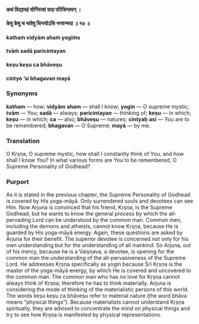 #### कथं विद्यामहं योगिंस्त्वां सदा परिचिन्तयन् ।
#### केषु केषु च भावेषु चिन्त्योऽसि भगवन्मया ॥ १७ ॥

#### kathaṁ vidyām ahaṁ yogiṁs
#### tvāṁ sadā paricintayan
#### keṣu keṣu ca bhāveṣu
#### cintyo ’si bhagavan mayā

### Synonyms

**katham** — how; **vidyām** **aham** — shall I know; **yogin** — O supreme mystic; **tvām** — You; **sadā** — always; **paricintayan** — thinking of; **keṣu** — in which; **keṣu** — in which; **ca** — also; **bhāveṣu** — natures; **cintyaḥ** **asi** — You are to be remembered; **bhagavan** — O Supreme; **mayā** — by me.

### Translation

O Kṛṣṇa, O supreme mystic, how shall I constantly think of You, and how shall I know You? In what various forms are You to be remembered, O Supreme Personality of Godhead?

### Purport

As it is stated in the previous chapter, the Supreme Personality of Godhead is covered by His yoga-māyā. Only surrendered souls and devotees can see Him. Now Arjuna is convinced that his friend, Kṛṣṇa, is the Supreme Godhead, but he wants to know the general process by which the all-pervading Lord can be understood by the common man. Common men, including the demons and atheists, cannot know Kṛṣṇa, because He is guarded by His yoga-māyā energy. Again, these questions are asked by Arjuna for their benefit. The superior devotee is concerned not only for his own understanding but for the understanding of all mankind. So Arjuna, out of his mercy, because he is a Vaiṣṇava, a devotee, is opening for the common man the understanding of the all-pervasiveness of the Supreme Lord. He addresses Kṛṣṇa specifically as yogin because Śrī Kṛṣṇa is the master of the yoga-māyā energy, by which He is covered and uncovered to the common man. The common man who has no love for Kṛṣṇa cannot always think of Kṛṣṇa; therefore he has to think materially. Arjuna is considering the mode of thinking of the materialistic persons of this world. The words keṣu keṣu ca bhāveṣu refer to material nature (the word bhāva means “physical things”). Because materialists cannot understand Kṛṣṇa spiritually, they are advised to concentrate the mind on physical things and try to see how Kṛṣṇa is manifested by physical representations.